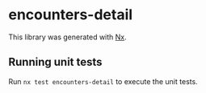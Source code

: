 # encounters-detail

This library was generated with [Nx](https://nx.dev).

## Running unit tests

Run `nx test encounters-detail` to execute the unit tests.
